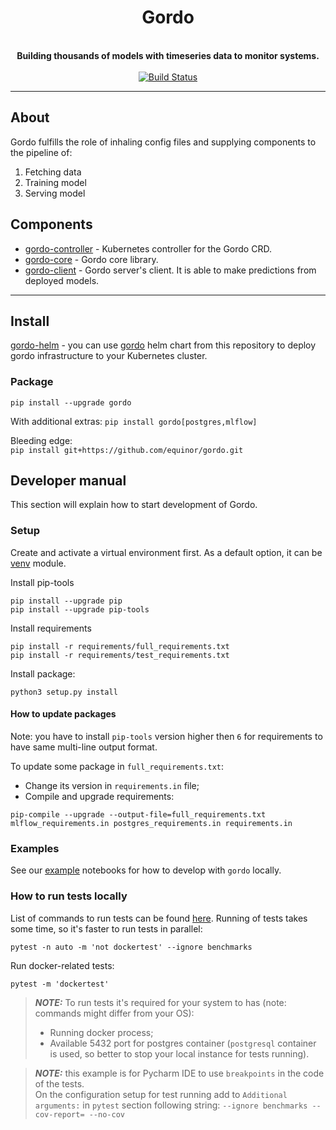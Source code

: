 

<h1 align="center">Gordo</h1>
<div align="center">
 <!-- Uncomment line below once we decided on 'logo.png' -->
 <!--<img align="center" src="logo.png" width="250" height="250">-->
 <br />
 <strong>
   Building thousands of models with timeseries data to monitor systems.
 </strong>
</div>

<br />

<div align="center">
  <a href="https://github.com/equinor/gordo/actions?query=branch=master">
    <img src="https://github.com/equinor/gordo/workflows/CI/badge.svg?branch=master" alt="Build Status"/>
  </a>
</div>

---
## About

Gordo fulfills the role of inhaling config files and supplying components to the pipeline of:

1. Fetching data
2. Training model
3. Serving model

## Components

* [gordo-controller](https://github.com/equinor/gordo-controller/) - Kubernetes controller for the Gordo CRD.
* [gordo-core](https://github.com/equinor/gordo-core/) - Gordo core library.
* [gordo-client](https://github.com/equinor/gordo-client/) - Gordo server's client. It is able to make predictions from deployed models.

---
## Install

[gordo-helm](https://github.com/equinor/gordo-helm) - you can use [gordo](https://github.com/equinor/gordo-helm/tree/main/charts/gordo) helm chart from this repository to deploy gordo infrastructure to your Kubernetes cluster. 

### Package

`pip install --upgrade gordo`  

With additional extras:
`pip install gordo[postgres,mlflow]`  

Bleeding edge:  
`pip install git+https://github.com/equinor/gordo.git`


## Developer manual

This section will explain how to start development of Gordo.

### Setup

Create and activate a virtual environment first. As a default option, it can be [venv](https://docs.python.org/3/library/venv.html) module.

Install pip-tools
```
pip install --upgrade pip
pip install --upgrade pip-tools
```

Install requirements
```
pip install -r requirements/full_requirements.txt
pip install -r requirements/test_requirements.txt
```

Install package:
```
python3 setup.py install
```

#### How to update packages

Note: you have to install `pip-tools` version higher then `6` for requirements to have same multi-line output format.

To update some package in `full_requirements.txt`:
- Change its version in `requirements.in` file;
- Compile and upgrade requirements:
```shell
pip-compile --upgrade --output-file=full_requirements.txt mlflow_requirements.in postgres_requirements.in requirements.in  
```

### Examples

See our [example](./examples) notebooks for how to develop with `gordo` locally.

### How to run tests locally

List of commands to run tests can be found [here](/setup.cfg).
Running of tests takes some time, so it's faster to run tests in parallel:
```
pytest -n auto -m 'not dockertest' --ignore benchmarks
```
Run docker-related tests:
```
pytest -m 'dockertest'
```

> **_NOTE:_**  To run tests it's required for your system to has (note: commands might differ from your OS):
> - Running docker process;
> - Available 5432 port for postgres container 
> (`postgresql` container is used, so better to stop your local instance for tests running). 

> **_NOTE:_** this example is for Pycharm IDE to use `breakpoints` in the code of the tests.  
> On the configuration setup for test running add to `Additional arguments:` in `pytest` 
> section following string: `--ignore benchmarks --cov-report= --no-cov ` 
